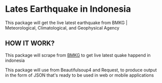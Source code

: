# Lates Earthquake in Indonesia
This package will get the live latest earthquake from BMKG | Meteorological, Climatological, and Geophysical Agency

## HOW IT WORK?
This package will scrape from [BMKG](https://bmkg.go.id) to get live latest quake happend in indonesia

This package will use from Beautifulsoup4 and Request, to produce output in the form of JSON that's ready to be used in web or mobile applications
